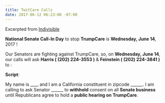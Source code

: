 ```yaml
---
title: TwitCare Calls
date: 2017-06-12 06:23:00 -07:00
---
```


Excerpted from [Indivisible](https://www.indivisibleguide.com/resource/stop-trumpcare-june-action-plan/)


**National Senate Call-In Day** to stop **TrumpCare** is **Wednesday, June 14**, 2017 !

Our Senators are fighting against TrumpCare, so, on **Wednesday, June 14**, our calls will ask **Harris ( (202) 224-3553 )** & **Feinstein ( (202) 224-3841 )** to :

**Script**:

My name is ____ and I am a California constituent in zipcode ______.  I am calling to ask Senator ______ to **withhold** consent on all **Senate business** until Republicans agree to hold a **public hearing on TrumpCare**.



